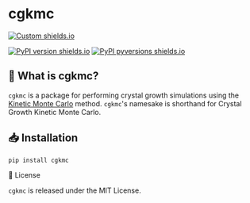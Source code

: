 # cgkmc

[![Custom shields.io](https://img.shields.io/badge/docs-brightgreen?logo=github&logoColor=green&label=gh-pages)](https://jwjeffr.github.io/cgkmc/)

[![PyPI version shields.io](https://img.shields.io/pypi/v/cgkmc.svg)](https://pypi.python.org/pypi/cgkmc/)
[![PyPI pyversions shields.io](https://img.shields.io/pypi/pyversions/cgkmc.svg)](https://pypi.python.org/pypi/cgkmc/)

## 💎 What is cgkmc?

`cgkmc` is a package for performing crystal growth simulations using the 
[Kinetic Monte Carlo](https://en.wikipedia.org/wiki/Kinetic_Monte_Carlo) method. `cgkmc`'s namesake is shorthand for
Crystal Growth Kinetic Monte Carlo.

## 📥 Installation

```bash
pip install cgkmc
```

📃 License

`cgkmc` is released under the MIT License.